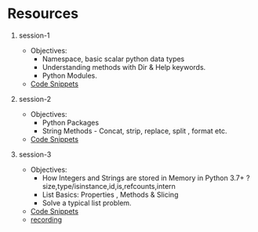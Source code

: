 # Resources  
1. session-1  
    * Objectives:
        * Namespace, basic scalar python data types
        * Understanding methods with Dir & Help  keywords.
        * Python Modules.
    * [Code Snippets](https://github.com/Indu-sharma/basic-to-advanced-python3/tree/master/livesession_first_series/session1)
    
2. session-2  
    * Objectives:
        * Python Packages
        * String Methods - Concat, strip, replace, split , format etc. 
    * [Code Snippets](https://github.com/Indu-sharma/basic-to-advanced-python3/tree/master/livesession_first_series/session2)

3. session-3  
    * Objectives:
        * How Integers and Strings are stored in Memory in Python 3.7+ ?size,type/isinstance,id,is,refcounts,intern
        * List Basics: Properties , Methods & Slicing  
        * Solve a typical list problem.  
    * [Code Snippets](https://github.com/Indu-sharma/basic-to-advanced-python3/tree/master/livesession_first_series/session3)
    * [recording](https://techkokaldeep.com/indus-harma/215/)
   
